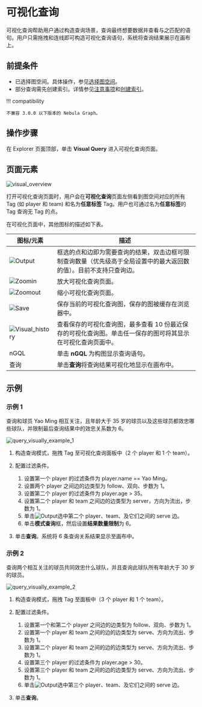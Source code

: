# 可视化查询

可视化查询帮助用户通过构造查询场景，查询最终想要数据并查看与之匹配的语句。用户只需拖拽和连线即可构造可视化查询语句，系统将查询结果展示在画布上。

## 前提条件

- 已选择图空间。具体操作，参见[选择图空间](13.choose-graphspace.md)。
- 部分查询需先创建索引。详情参见[注意事项](../3.ngql-guide/7.general-query-statements/2.match.md)和[创建索引](../3.ngql-guide/14.native-index-statements/1.create-native-index.md)。

!!! compatibility

    不兼容 3.0.0 以下版本的 Nebula Graph。

## 操作步骤

在 Explorer 页面顶部，单击 **Visual Query** 进入可视化查询页面。

## 页面元素

![visual_overview](https://docs-cdn.nebula-graph.com.cn/figures/visual-overview.png)

打开可视化查询页面时，用户会在**可视化查询**页面左侧看到图空间对应的所有 Tag (如 player 和 team) 和名为**任意标签** Tag。用户也可通过名为**任意标签**的 Tag 查询无 Tag 的点。

在可视化页面中，其他图标的描述如下表。

| 图标/元素                                                    | 描述                                                         |
| ------------------------------------------------------------ | ------------------------------------------------------------ |
| ![Output](https://docs-cdn.nebula-graph.com.cn/figures/visual-nav-output.png) | 框选的点和边即为需要查询的结果，双击边框可限制查询数量（优先级高于全局设置中的最大返回数的值）。目前不支持只查询边。 |
| ![Zoomin](https://docs-cdn.nebula-graph.com.cn/figures/visual-nav-zoomin.png) | 放大可视化查询页面。                                         |
| ![Zoomout](https://docs-cdn.nebula-graph.com.cn/figures/visual-nav-zoomout.png) | 缩小可视化查询页面。                                         |
| ![Save](https://docs-cdn.nebula-graph.com.cn/figures/visual-nav-save.png) | 保存当前的可视化查询图，保存的图被缓存在浏览器中。           |
| ![Visual_history](https://docs-cdn.nebula-graph.com.cn/figures/visual-nav-history.png) | 查看保存的可视化查询图，最多查看 10 份最近保存的可视化查询图。单击任一保存的图可将其显示在可视化查询页面中。 |
| nGQL                                                         | 单击 **nGQL** 为构图显示查询语句。                             |
| 查询                                                         | 单击**查询**将查询结果可视化地显示在画布中。                 |


## 示例

### 示例 1 

查询和球员 Yao Ming 相互关注，且年龄大于 35 岁的球员以及这些球员都效忠哪些球队，并限制最后查询结果中的效忠关系数为 6。

![query_visually_example_1](https://docs-cdn.nebula-graph.com.cn/figures/query_visaully_example_1.gif)

1. 构造查询模式，拖拽 Tag 至可视化查询面板中（2 个 player 和 1 个 team）。 

2. 配置过滤条件。

    1. 设置第一个 player 的过滤条件为 player.name == Yao Ming。
    2. 设置两个 player 之间边的边类型为 follow、双向、步数为 1。
    3. 设置第二个 player 的过滤条件为 player.age > 35。
    4. 设置第二个 player 和 team 之间边的边类型为 server，方向为流出，步数为 1。
    5. 单击![Output](https://docs-cdn.nebula-graph.com.cn/figures/visual-nav-output.png)选中第二个 player、team、及它们之间的 serve 边。
    6. 单击**模式查询**框，然后设置**结果数量限制**为 6。

3. 单击**查询**。系统将 6 条查询关系结果显示至画布中。


### 示例 2

查询两个相互关注的球员共同效忠什么球队，并且查询此球队所有年龄大于 30 岁的球员。

![query_visually_example_2](https://docs-cdn.nebula-graph.com.cn/figures/query_visaully_example_2.gif)

1. 构造查询模式，拖拽 Tag 至面板中（3 个 player 和 1 个 team）。
2. 配置过滤条件。

    1. 设置第一个和第二个 player 之间边的边类型为 follow、双向、步数为 1。
    2. 设置第一个 player 和 team 之间的边的边类型为 serve、方向为流出、步数为 1。
    3. 设置第二个 player 和 team 之间的边的边类型为 serve、方向为流出、步数为 1。
    4. 设置第三个 player 的过滤条件为 player.age > 30。
    5. 设置第三个 player 和 team 之间的边的边类型为 serve、方向为流出、步数为 1。
    6. 单击![Output](https://docs-cdn.nebula-graph.com.cn/figures/visual-nav-output.png)选中第三个 player、team、及它们之间的 serve 边。

3. 单击**查询**。